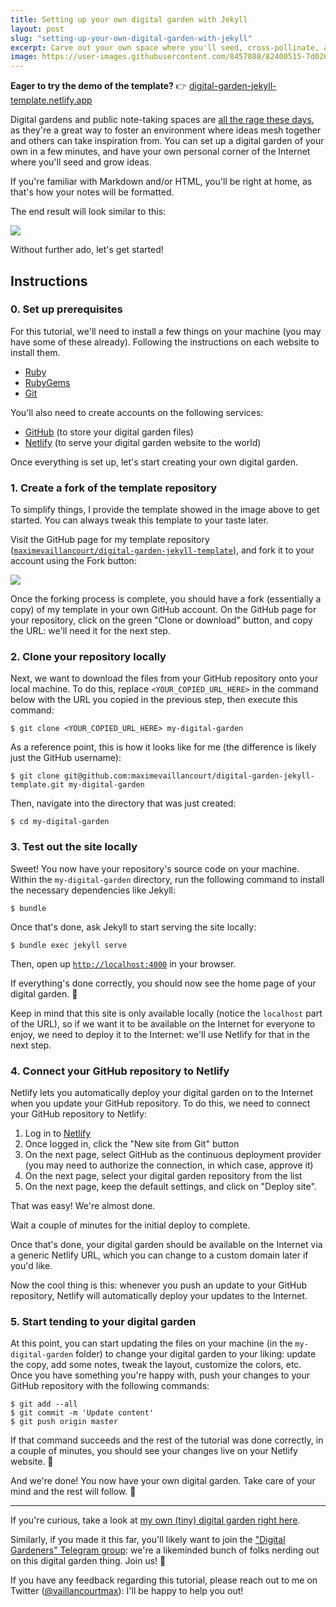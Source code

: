 ```yaml
---
title: Setting up your own digital garden with Jekyll
layout: post
slug: "setting-up-your-own-digital-garden-with-jekyll"
excerpt: Carve out your own space where you'll seed, cross-pollinate, and grow ideas.
image: https://user-images.githubusercontent.com/8457808/82400515-7d026d80-9a25-11ea-83f1-3b9cb8347e07.png
---
```


**Eager to try the demo of the template?** 👉 [digital-garden-jekyll-template.netlify.app](https://digital-garden-jekyll-template.netlify.app)

Digital gardens and public note-taking spaces are [all the rage these days](https://twitter.com/ness_labs/status/1262778800649187330), as they're a great way to foster an environment where ideas mesh together and others can take inspiration from. You can set up a digital garden of your own in a few minutes, and have your own personal corner of the Internet where you'll seed and grow ideas.

If you're familiar with Markdown and/or HTML, you'll be right at home, as that's how your notes will be formatted.

The end result will look similar to this:

![](https://user-images.githubusercontent.com/8457808/82400515-7d026d80-9a25-11ea-83f1-3b9cb8347e07.png)

Without further ado, let's get started!

## Instructions

### 0. Set up prerequisites

For this tutorial, we'll need to install a few things on your machine (you may have some of these already). Following the instructions on each website to install them.

- [Ruby](https://www.ruby-lang.org/)
- [RubyGems](https://rubygems.org/)
- [Git](https://git-scm.com/downloads)

You'll also need to create accounts on the following services:

- [GitHub](https://github.com/join) (to store your digital garden files)
- [Netlify](https://app.netlify.com/signup) (to serve your digital garden website to the world)

Once everything is set up, let's start creating your own digital garden.

### 1. Create a fork of the template repository

To simplify things, I provide the template showed in the image above to get started. You can always tweak this template to your taste later.

Visit the GitHub page for my template repository ([`maximevaillancourt/digital-garden-jekyll-template`](https://github.com/maximevaillancourt/digital-garden-jekyll-template)), and fork it to your account using the Fork button:

![](https://help.github.com/assets/images/help/repository/fork_button.jpg)

Once the forking process is complete, you should have a fork (essentially a copy) of my template in your own GitHub account. On the GitHub page for your repository, click on the green "Clone or download" button, and copy the URL: we'll need it for the next step.


### 2. Clone your repository locally

Next, we want to download the files from your GitHub repository onto your local machine. To do this, replace `<YOUR_COPIED_URL_HERE>` in the command below with the URL you copied in the previous step, then execute this command:

```
$ git clone <YOUR_COPIED_URL_HERE> my-digital-garden
```

As a reference point, this is how it looks like for me (the difference is likely just the GitHub username):

```
$ git clone git@github.com:maximevaillancourt/digital-garden-jekyll-template.git my-digital-garden
```

Then, navigate into the directory that was just created:

```
$ cd my-digital-garden
```

### 3. Test out the site locally

Sweet! You now have your repository's source code on your machine. Within the `my-digital-garden` directory, run the following command to install the necessary dependencies like Jekyll:

```
$ bundle
```

Once that's done, ask Jekyll to start serving the site locally:

```
$ bundle exec jekyll serve
```

Then, open up [`http://localhost:4000`](http://localhost:4000) in your browser.

If everything's done correctly, you should now see the home page of your digital garden. 🎉

Keep in mind that this site is only available locally (notice the `localhost` part of the URL), so if we want it to be available on the Internet for everyone to enjoy, we need to deploy it to the Internet: we'll use Netlify for that in the next step.

### 4. Connect your GitHub repository to Netlify

Netlify lets you automatically deploy your digital garden on to the Internet when you update your GitHub repository. To do this, we need to connect your GitHub repository to Netlify:

1. Log in to [Netlify](https://app.netlify.com/)
2. Once logged in, click the "New site from Git" button
3. On the next page, select GitHub as the continuous deployment provider (you may need to authorize the connection, in which case, approve it)
4. On the next page, select your digital garden repository from the list
5. On the next page, keep the default settings, and click on "Deploy site".

That was easy! We're almost done.

Wait a couple of minutes for the initial deploy to complete.

Once that's done, your digital garden should be available on the Internet via a generic Netlify URL, which you can change to a custom domain later if you'd like.

Now the cool thing is this: whenever you push an update to your GitHub repository, Netlify will automatically deploy your updates to the Internet. 

### 5. Start tending to your digital garden

At this point, you can start updating the files on your machine (in the `my-digital-garden` folder) to change your digital garden to your liking: update the copy, add some notes, tweak the layout, customize the colors, etc. Once you have something you're happy with, push your changes to your GitHub repository with the following commands:

```
$ git add --all
$ git commit -m 'Update content'
$ git push origin master
```

If that command succeeds and the rest of the tutorial was done correctly, in a couple of minutes, you should see your changes live on your Netlify website. 🚀

And we're done! You now have your own digital garden. Take care of your mind and the rest will follow. 🍃

---

If you're curious, take a look at <a class="internal-link" href="https://maximevaillancourt.com/notes">my own (tiny) digital garden right here</a>.

Similarly, if you made it this far, you'll likely want to join the ["Digital Gardeners" Telegram group](https://nesslabs.com/digital-gardeners): we're a likeminded bunch of folks nerding out on this digital garden thing. Join us! 🧠

If you have any feedback regarding this tutorial, please reach out to me on Twitter ([@vaillancourtmax](https://twitter.com/vaillancourtmax)): I'll be happy to help you out!
